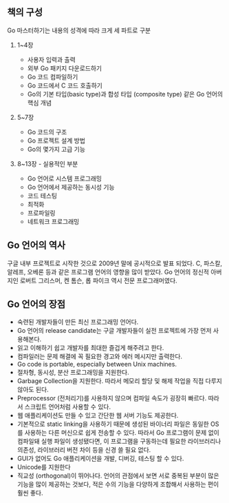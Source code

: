 ## 책의 구성

Go 마스터하기는 내용의 성격에 따라 크게 세 파트로 구분

1. 1~4장

   - 사용자 입력과 출력
   - 외부 Go 패키지 다운로드하기
   - Go 코드 컴파일하기
   - Go 코드에서 C 코드 호출하기
   - Go의 기본 타입(basic type)과 합성 타입 (composite type) 같은 Go 언어의 핵심 개념

2. 5~7장

   - Go 코드의 구조
   - Go 프로젝트 설계 방법
   - Go의 몇가지 고급 기능

3. 8~13장 - 실용적인 부분
   - Go 언어로 시스템 프로그래밍
   - Go 언어에서 제공하는 동시성 기능
   - 코드 테스팅
   - 최적화
   - 프로파일링
   - 네트워크 프로그래밍

## Go 언어의 역사

구글 내부 프로젝트로 시작한 것으로 2009년 말에 공시적으로 발표 되었다.
C, 파스칼, 알레프, 오베론 등과 같은 프로그램 언어의 영향을 많이 받았다.
Go 언어의 정신적 아버지인 로버트 그리스머, 켄 톰슨, 롭 파이크 역시 전문 프로그래머였다.

## Go 언어의 장점

- 숙련된 개발자들이 만든 최신 프로그래밍 언어다.
- Go 언어의 release candidate는 구글 개발자들이 실전 프로젝트에 가장 먼저 사용해본다.
- 읽고 이해하기 쉽고 개발자를 최대한 즐겁게 해주려고 한다.
- 컴파일러는 문제 해결에 꼭 필요한 경고와 에러 메시지만 출력한다.
- Go code is portable, especially between Unix machines.
- 절차형, 동시성, 분산 프로그래밍을 지원한다.
- Garbage Collection을 지원한다. 따라서 메모리 할당 및 해제 작업을 직접 다루지 않아도 된다.
- Preprocessor (전처리기)를 사용하지 않으며 컴파일 속도가 굉장히 빠르다. 따라서 스크립트 언어처럼 사용할 수 있다.
- 웹 애플리케이션도 만들 수 있고 간단한 웹 서버 기능도 제공한다.
- 기본적으로 static linking을 사용하기 때문에 생성된 바이너리 파일은 동일한 OS를 사용하는 다른 머신으로 쉽게 전송할 수 있다. 따라서 Go 프로그램이 문제 없이 컴파일돼 실행 파일이 생성됐다면, 이 프로그램을 구동하는데 필요한 라이브러리나 의존성, 라이브러리 버전 차이 등을 신경 쓸 필요 없다.
- GUI가 없어도 Go 애플리케이션을 개발, 디버깅, 테스팅 할 수 있다.
- Unicode를 지원한다
- 직교성 (orthogonal)이 뛰어나다. 언어의 관점에서 보면 서로 중복된 부분이 많은 기능을 많이 제공하는 것보다, 적은 수의 기능을 다양하게 조합해서 사용하는 편이 훨씬 좋다.

